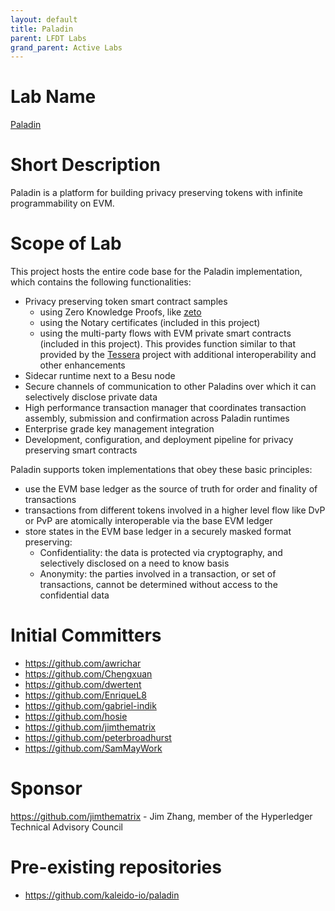 ```yaml
---
layout: default
title: Paladin
parent: LFDT Labs
grand_parent: Active Labs
---
```


# Lab Name

[Paladin](https://github.com/lf-decentralized-trust-labs/paladin)

# Short Description

Paladin is a platform for building privacy preserving tokens with infinite programmability on EVM.

# Scope of Lab

This project hosts the entire code base for the Paladin implementation, which contains the following functionalities:

- Privacy preserving token smart contract samples
  - using Zero Knowledge Proofs, like [zeto](https://github.com/hyperledger-labs/zeto)
  - using the Notary certificates (included in this project)
  - using the multi-party flows with EVM private smart contracts (included in this project). This provides function similar to that provided by the [Tessera](https://github.com/consensys/tessera) project with additional interoperability and other enhancements
- Sidecar runtime next to a Besu node
- Secure channels of communication to other Paladins over which it can selectively disclose private data
- High performance transaction manager that coordinates transaction assembly, submission and confirmation across Paladin runtimes
- Enterprise grade key management integration
- Development, configuration, and deployment pipeline for privacy preserving smart contracts

Paladin supports token implementations that obey these basic principles:

- use the EVM base ledger as the source of truth for order and finality of transactions
- transactions from different tokens involved in a higher level flow like DvP or PvP are atomically interoperable via the base EVM ledger
- store states in the EVM base ledger in a securely masked format preserving:
  - Confidentiality: the data is protected via cryptography, and selectively disclosed on a need to know basis
  - Anonymity: the parties involved in a transaction, or set of transactions, cannot be determined without access to the confidential data

# Initial Committers

- https://github.com/awrichar
- https://github.com/Chengxuan
- https://github.com/dwertent
- https://github.com/EnriqueL8
- https://github.com/gabriel-indik
- https://github.com/hosie
- https://github.com/jimthematrix
- https://github.com/peterbroadhurst
- https://github.com/SamMayWork

# Sponsor

https://github.com/jimthematrix - Jim Zhang, member of the Hyperledger Technical Advisory Council

# Pre-existing repositories

- https://github.com/kaleido-io/paladin

